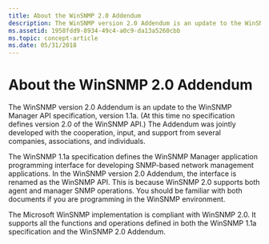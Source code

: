 ```yaml
---
title: About the WinSNMP 2.0 Addendum
description: The WinSNMP version 2.0 Addendum is an update to the WinSNMP Manager API specification, version 1.1a.
ms.assetid: 1958fdd9-8934-49c4-a0c9-da13a5260cbb
ms.topic: concept-article
ms.date: 05/31/2018
---
```


# About the WinSNMP 2.0 Addendum

The WinSNMP version 2.0 Addendum is an update to the WinSNMP Manager API specification, version 1.1a. (At this time no specification defines version 2.0 of the WinSNMP API.) The Addendum was jointly developed with the cooperation, input, and support from several companies, associations, and individuals.

The WinSNMP 1.1a specification defines the WinSNMP Manager application programming interface for developing SNMP-based network management applications. In the WinSNMP version 2.0 Addendum, the interface is renamed as the WinSNMP API. This is because WinSNMP 2.0 supports both agent and manager SNMP operations. You should be familiar with both documents if you are programming in the WinSNMP environment.

The Microsoft WinSNMP implementation is compliant with WinSNMP 2.0. It supports all the functions and operations defined in both the WinSNMP 1.1a specification and the WinSNMP 2.0 Addendum.

 

 




